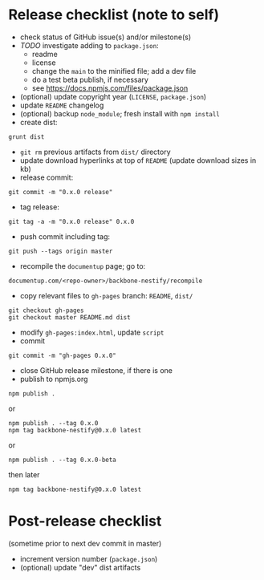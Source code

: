 # Release checklist (note to self)

* check status of GitHub issue(s) and/or milestone(s)
* _TODO_ investigate adding to `package.json`:
  * readme
  * license
  * change the `main` to the minified file; add a dev file
  * do a test beta publish, if necessary
  * see https://docs.npmjs.com/files/package.json
* (optional) update copyright year (`LICENSE`, `package.json`)
* update `README` changelog
* (optional) backup `node_module`; fresh install with `npm install`
* create dist:

```
grunt dist
```

* `git rm` previous artifacts from `dist/` directory
* update download hyperlinks at top of `README` (update download sizes in kb)
* release commit:

```
git commit -m "0.x.0 release"
```

* tag release:

```
git tag -a -m "0.x.0 release" 0.x.0
```

* push commit including tag:

```
git push --tags origin master
```

* recompile the `documentup` page; go to:

```
documentup.com/<repo-owner>/backbone-nestify/recompile
```
    
* copy relevant files to `gh-pages` branch: `README`, `dist/`

```
git checkout gh-pages
git checkout master README.md dist
```

* modify `gh-pages:index.html`, update `script`
* commit

```
git commit -m "gh-pages 0.x.0"
```

* close GitHub release milestone, if there is one
* publish to npmjs.org

```
npm publish .
```
or
```
npm publish . --tag 0.x.0
npm tag backbone-nestify@0.x.0 latest
```
or
```
npm publish . --tag 0.x.0-beta
```
then later
```
npm tag backbone-nestify@0.x.0 latest
```

# Post-release checklist 

(sometime prior to next dev commit in master)

* increment version number (`package.json`)
* (optional) update "dev" dist artifacts

